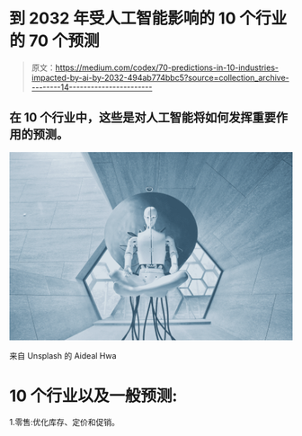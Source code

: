# 到 2032 年受人工智能影响的 10 个行业的 70 个预测

> 原文：<https://medium.com/codex/70-predictions-in-10-industries-impacted-by-ai-by-2032-494ab774bbc5?source=collection_archive---------14----------------------->

## 在 10 个行业中，这些是对人工智能将如何发挥重要作用的预测。

![](img/5912b5f1dad7086b1f7de82124e56997.png)

来自 Unsplash 的 Aideal Hwa

# 10 个行业以及一般预测:

1.零售:优化库存、定价和促销。